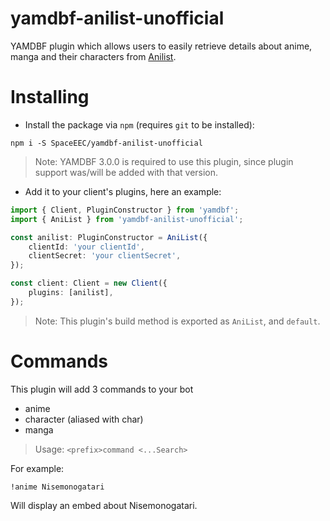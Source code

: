 # yamdbf-anilist-unofficial
YAMDBF plugin which allows users to easily retrieve details about anime, manga and their characters from [Anilist](https://anilist.co).

# Installing
- Install the package via `npm` (requires `git` to be installed):
```
npm i -S SpaceEEC/yamdbf-anilist-unofficial
```
> Note: YAMDBF 3.0.0 is required to use this plugin, since plugin support was/will be added with that version.

- Add it to your client's plugins, here an example:
```ts
import { Client, PluginConstructor } from 'yamdbf';
import { AniList } from 'yamdbf-anilist-unofficial';

const anilist: PluginConstructor = AniList({
	clientId: 'your clientId',
	clientSecret: 'your clientSecret',
});

const client: Client = new Client({
	plugins: [anilist],
});
```
> Note: This plugin's build method is exported as `AniList`, and `default`.

# Commands
This plugin will add 3 commands to your bot
- anime
- character (aliased with char)
- manga
> Usage: `<prefix>command <...Search>`

For example:

`!anime Nisemonogatari`

Will display an embed about Nisemonogatari.